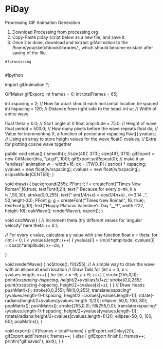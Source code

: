 PiDay
=====

Processing GIF Animation Generation

1. Download Processing from processing.org
2. Copy-Paste piday script below as a new file, and save it.
3. Once 2 is done, download and extract gifAnimation to the /home/you/sketchbook/libraries/ , which should become existant after saving of the file.


```
#!processing


```
#!python

import gifAnimation.*;
 
GifMaker gifExport;
int frames = 0;
int totalFrames = 65;
 
int xspacing = 2;   // How far apart should each horizontal location be spaced
int hspacing = 120; // Distance from right side to the head.
int w;              // Width of entire wave
 
float theta = 0.0;  // Start angle at 0
float amplitude = 75.0;  // Height of wave
float period = 500.0;  // How many pixels before the wave repeats
float dx;  // Value for incrementing X, a function of period and xspacing
float[] yvalues;  // Using an array to store height values for the wave
float[] cvalues;  // Extra for plotting cosine wave together
 
 
public void setup() {
  smooth();
  //size(497, 373);
  size(497, 373);
  gifExport = new GifMaker(this, "pi.gif", 100);
  gifExport.setRepeat(0); // make it an "endless" animation
  w = width+16;
  dx = (TWO_PI / period) * xspacing;
  yvalues = new float[w/xspacing];
  cvalues = new float[w/xspacing];
  ellipseMode(CENTER);
}
 
void draw() {
  background(255);
  PFont f;
  f = createFont("Times New Roman",16,true);
  textFont(f,21);
  text("    Because for every x=𝜋k, k ∈ ℕ,",50,30);
  stroke(0,0,255);
  text(" sin(1/4𝜋+x) = cos(1/4𝜋+x) , 𝜋=3.14...",   50,height-30);
  PFont g;
  g = createFont("Times New Roman", 16, true);
  textFont(g,10);
  text("Happy Platonic Valentine's Day ^__^!", width-222, height-10);
  calcWave();
  renderWave();
  export();
}
 
void calcWave() {
  // Increment theta (try different values for 'angular velocity' here
  theta += 0.1;
 
  // For every x value, calculate a y value with sine function
  float x = theta;
  for (int i = 0; i < yvalues.length; i++) {
    yvalues[i] = sin(x)*amplitude;
    cvalues[i] = cos(x)*amplitude;
    x+=dx;
  }
 
}
 
void renderWave() {
  noStroke();
  fill(255);
  // A simple way to draw the wave with an ellipse at each location
  // Draw Tails
  for (int x = 0; x < yvalues.length; x++) {
    for (int z = -6; z < 6; z++) {
      stroke(255,0,0);
      point(x*xspacing-hspacing, height/2+yvalues[x]+z);
      stroke(0,0,255);
      point(x*xspacing-hspacing, height/2+cvalues[x]+z);
    }
  }
  // Draw Heads
  pushMatrix();
  stroke(0,0,255); fill(0,0,255);
  translate(xspacing*(yvalues.length-1)-hspacing, height/2+cvalues[yvalues.length-1]); rotate(-radians(height/2+yvalues[yvalues.length-1]/2));
  ellipse(-50,0, 100, 80);
  popMatrix();
  pushMatrix();
  stroke(255,0,0); fill(255,0,0);
  translate(xspacing*(yvalues.length-1)-hspacing, height/2+yvalues[yvalues.length-1]); rotate(radians(height/2+cvalues[cvalues.length-1]/2));
  ellipse(-50, 0, 100, 80);
  popMatrix();
}
 
void export() {
  if(frames < totalFrames) {
  gifExport.setDelay(20);
  gifExport.addFrame();
  frames++;
  } else {
  gifExport.finish();
  frames++;
  println("gif saved");
  exit();
  }
}
```

```
